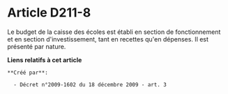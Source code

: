 # Article D211-8

Le budget de la caisse des écoles est établi en section de fonctionnement et en section d'investissement, tant en recettes
qu'en dépenses. Il est présenté par nature.

**Liens relatifs à cet article**

	**Créé par**:

	  - Décret n°2009-1602 du 18 décembre 2009 - art. 3
